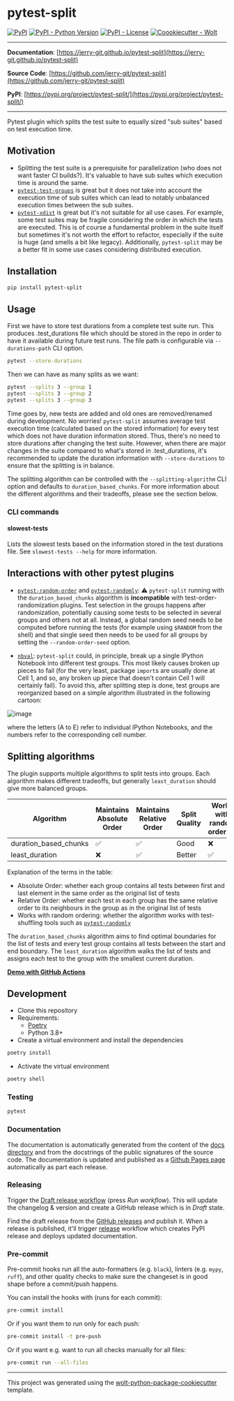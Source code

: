 # pytest-split

[![PyPI](https://img.shields.io/pypi/v/pytest-split?style=flat-square)](https://pypi.python.org/pypi/pytest-split/)
[![PyPI - Python Version](https://img.shields.io/pypi/pyversions/pytest-split?style=flat-square)](https://pypi.python.org/pypi/pytest-split/)
[![PyPI - License](https://img.shields.io/pypi/l/pytest-split?style=flat-square)](https://pypi.python.org/pypi/pytest-split/)
[![Coookiecutter - Wolt](https://img.shields.io/badge/cookiecutter-Wolt-00c2e8?style=flat-square&logo=cookiecutter&logoColor=D4AA00&link=https://github.com/woltapp/wolt-python-package-cookiecutter)](https://github.com/woltapp/wolt-python-package-cookiecutter)


---

**Documentation**: [https://jerry-git.github.io/pytest-split](https://jerry-git.github.io/pytest-split)

**Source Code**: [https://github.com/jerry-git/pytest-split](https://github.com/jerry-git/pytest-split)

**PyPI**: [https://pypi.org/project/pytest-split/](https://pypi.org/project/pytest-split/)

---

Pytest plugin which splits the test suite to equally sized "sub suites" based on test execution time.

## Motivation
* Splitting the test suite is a prerequisite for parallelization (who does not want faster CI builds?). It's valuable to have sub suites which execution time is around the same.
* [`pytest-test-groups`](https://pypi.org/project/pytest-test-groups/) is great but it does not take into account the execution time of sub suites which can lead to notably unbalanced execution times between the sub suites.
* [`pytest-xdist`](https://pypi.org/project/pytest-xdist/) is great but it's not suitable for all use cases.
For example, some test suites may be fragile considering the order in which the tests are executed.
This is of course a fundamental problem in the suite itself but sometimes it's not worth the effort to refactor, especially if the suite is huge (and smells a bit like legacy).
Additionally, `pytest-split` may be a better fit in some use cases considering distributed execution.

## Installation
```sh
pip install pytest-split
```

## Usage
First we have to store test durations from a complete test suite run.
This produces .test_durations file which should be stored in the repo in order to have it available during future test runs.
The file path is configurable via `--durations-path` CLI option.
```sh
pytest --store-durations
```

Then we can have as many splits as we want:
```sh
pytest --splits 3 --group 1
pytest --splits 3 --group 2
pytest --splits 3 --group 3
```

Time goes by, new tests are added and old ones are removed/renamed during development. No worries!
`pytest-split` assumes average test execution time (calculated based on the stored information) for every test which does not have duration information stored.
Thus, there's no need to store durations after changing the test suite.
However, when there are major changes in the suite compared to what's stored in .test_durations, it's recommended to update the duration information with `--store-durations` to ensure that the splitting is in balance.

The splitting algorithm can be controlled with the `--splitting-algorithm` CLI option and defaults to `duration_based_chunks`. For more information about the different algorithms and their tradeoffs, please see the section below.

### CLI commands
#### slowest-tests
Lists the slowest tests based on the information stored in the test durations file. See `slowest-tests --help` for more
 information.

## Interactions with other pytest plugins
* [`pytest-random-order`](https://github.com/jbasko/pytest-random-order) and [`pytest-randomly`](https://github.com/pytest-dev/pytest-randomly):
   ⚠️ `pytest-split` running with the `duration_based_chunks` algorithm is **incompatible** with test-order-randomization plugins.
  Test selection in the groups happens after randomization, potentially causing some tests to be selected in several groups and others not at all.
  Instead, a global random seed needs to be computed before running the tests (for example using `$RANDOM` from the shell) and that single seed then needs to be used for all groups by setting the `--random-order-seed` option.

* [`nbval`](https://github.com/computationalmodelling/nbval): `pytest-split` could, in principle, break up a single IPython Notebook into different test groups. This most likely causes broken up pieces to fail (for the very least, package `import`s are usually done at Cell 1, and so, any broken up piece that doesn't contain Cell 1 will certainly fail). To avoid this, after splitting step is done, test groups are reorganized based on a simple algorithm illustrated in the following cartoon:

![image](https://user-images.githubusercontent.com/14086031/145830494-07afcaf0-5a0f-4817-b9ee-f84a459652a8.png)

where the letters (A to E) refer to individual IPython Notebooks, and the numbers refer to the corresponding cell number.

## Splitting algorithms
The plugin supports multiple algorithms to split tests into groups.
Each algorithm makes different tradeoffs, but generally `least_duration` should give more balanced groups.

| Algorithm      | Maintains Absolute Order | Maintains Relative Order | Split Quality | Works with random ordering |
|----------------|--------------------------|--------------------------|---------------|----------------------------|
| duration_based_chunks | ✅                | ✅                       | Good          | ❌                         |
| least_duration | ❌                       | ✅                       | Better        | ✅                         |

Explanation of the terms in the table:
* Absolute Order: whether each group contains all tests between first and last element in the same order as the original list of tests
* Relative Order: whether each test in each group has the same relative order to its neighbours in the group as in the original list of tests
* Works with random ordering: whether the algorithm works with test-shuffling tools such as [`pytest-randomly`](https://github.com/pytest-dev/pytest-randomly)

The `duration_based_chunks` algorithm aims to find optimal boundaries for the list of tests and every test group contains all tests between the start and end boundary.
The `least_duration` algorithm walks the list of tests and assigns each test to the group with the smallest current duration.


[**Demo with GitHub Actions**](https://github.com/jerry-git/pytest-split-gh-actions-demo)


## Development

* Clone this repository
* Requirements:
  * [Poetry](https://python-poetry.org/)
  * Python 3.8+
* Create a virtual environment and install the dependencies

```sh
poetry install
```

* Activate the virtual environment

```sh
poetry shell
```

### Testing

```sh
pytest
```

### Documentation

The documentation is automatically generated from the content of the [docs directory](https://github.com/jerry-git/pytest-split/tree/master/docs) and from the docstrings
 of the public signatures of the source code. The documentation is updated and published as a [Github Pages page](https://pages.github.com/) automatically as part each release.

### Releasing

Trigger the [Draft release workflow](https://github.com/jerry-git/pytest-split/actions/workflows/draft_release.yml)
(press _Run workflow_). This will update the changelog & version and create a GitHub release which is in _Draft_ state.

Find the draft release from the
[GitHub releases](https://github.com/jerry-git/pytest-split/releases) and publish it. When
 a release is published, it'll trigger [release](https://github.com/jerry-git/pytest-split/blob/master/.github/workflows/release.yml) workflow which creates PyPI
 release and deploys updated documentation.

### Pre-commit

Pre-commit hooks run all the auto-formatters (e.g. `black`), linters (e.g. `mypy`, `ruff`), and other quality
 checks to make sure the changeset is in good shape before a commit/push happens.

You can install the hooks with (runs for each commit):

```sh
pre-commit install
```

Or if you want them to run only for each push:

```sh
pre-commit install -t pre-push
```

Or if you want e.g. want to run all checks manually for all files:

```sh
pre-commit run --all-files
```

---

This project was generated using the [wolt-python-package-cookiecutter](https://github.com/woltapp/wolt-python-package-cookiecutter) template.
